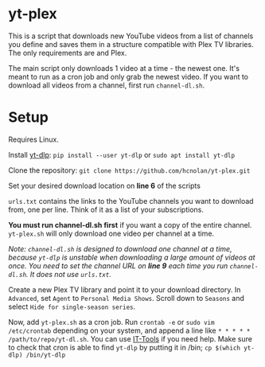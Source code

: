 # yt-plex
This is a script that downloads new YouTube videos from a list of channels you define and saves them in a structure compatible with Plex TV libraries. The only requirements are  and Plex.

The main script only downloads 1 video at a time - the newest one. It's meant to run as a cron job and only grab the newest video. If you want to download all videos from a channel, first run `channel-dl.sh`. 

# Setup
Requires Linux.

Install [yt-dlp](https://github.com/yt-dlp/yt-dlp): `pip install --user yt-dlp` or `sudo apt install yt-dlp`

Clone the repository: `git clone https://github.com/hcnolan/yt-plex.git`

Set your desired download location on **line 6** of the scripts

`urls.txt` contains the links to the YouTube channels you want to download from, one per line. Think of it as a list of your subscriptions. 

**You must run channel-dl.sh first** if you want a copy of the entire channel. `yt-plex.sh` will only download one video per channel at a time.

*Note: `channel-dl.sh` is designed to download one channel at a time, because `yt-dlp` is unstable when downloading a large amount of videos at once. You need to set the channel URL on **line 9** each time you run `channel-dl.sh`. It does not use `urls.txt`.*

Create a new Plex TV library and point it to your download directory. In `Advanced`, set `Agent` to `Personal Media Shows`. Scroll down to `Seasons` and select `Hide for single-season series`. 

Now, add `yt-plex.sh` as a cron job. Run `crontab -e` or `sudo vim /etc/crontab` depending on your system, and append a line like `* * * * * /path/to/repo/yt-dl.sh`. You can use [IT-Tools](https://it-tools.tech/crontab-generator) if you need help. Make sure to check that cron is able to find `yt-dlp` by putting it in /bin; `cp $(which yt-dlp) /bin/yt-dlp`
